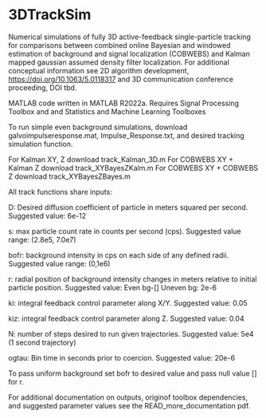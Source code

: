 # 3DTrackSim
Numerical simulations of fully 3D active-feedback single-particle tracking for comparisons between combined online Bayesian and windowed estimation of background and signal localization (COBWEBS) and Kalman mapped gaussian assumed density filter localization. 
For additional conceptual information see 2D algorithm development, https://doi.org/10.1063/5.0118317 and 3D communication conference proceeding, DOI tbd. 

MATLAB code written in MATLAB R2022a.
Requires Signal Processing Toolbox and and Statistics and Machine Learning Toolboxes

To run simple even background simulations, download galvoimpulseresponse.mat, Impulse_Response.txt, and desired tracking simulation function. 

For Kalman XY, Z download track_Kalman_3D.m For COBWEBS XY + Kalman Z download track_XYBayesZKalm.m  For COBWEBS XY + COBWEBS Z download track_XYBayesZBayes.m

All track functions share inputs:

D: Desired diffusion coefficient of particle in meters squared per second. Suggested value: 6e-12

s: max particle count rate in counts per second (cps). Suggested value range: (2.8e5, 7.0e7) 

bofr: background intensity in cps on each side of any defined radii. Suggested value range: (0,1e6)

r: radial position of background intensity changes in meters relative to initial particle position. Suggested value: Even bg-[] Uneven bg: 2e-6

ki: integral feedback control parameter along X/Y. Suggested value: 0.05

kiz: integral feedback control parameter along Z. Suggested value: 0.04

N: number of steps desired to run given trajectories. Suggested value: 5e4 (1 second trajectory)

ogtau: Bin time in seconds prior to coercion. Suggested value: 20e-6

To pass uniform background set bofr to desired value and pass null value [] for r. 

For additional documentation on outputs, originof toolbox dependencies, and suggested parameter values see the READ_more_documentation pdf. 
